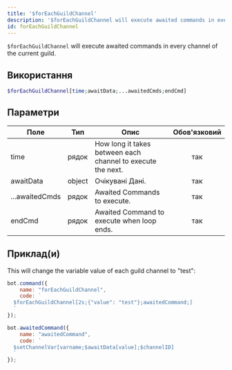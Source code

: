 ```yaml
---
title: '$forEachGuildChannel'
description: '$forEachGuildChannel will execute awaited commands in every channel of the current guild.'
id: forEachGuildChannel
---
```


`$forEachGuildChannel` will execute awaited commands in every channel of the current guild.

## Використання

```php
$forEachGuildChannel[time;awaitData;...awaitedCmds;endCmd]
```

## Параметри

| Поле           | Тип    | Опис                                                        | Обов'язковий |
| -------------- | ------ | ----------------------------------------------------------- |:------------:|
| time           | рядок  | How long it takes between each channel to execute the next. |     так      |
| awaitData      | object | Очікувані Дані.                                             |     так      |
| ...awaitedCmds | рядок  | Awaited Commands to execute.                                |     так      |
| endCmd         | рядок  | Awaited Command to execute when loop ends.                  |     так      |

## Приклад(и)

This will change the variable value of each guild channel to "test":

```javascript
bot.command({
    name: "forEachGuildChannel",
    code: `
  $forEachGuildChannel[2s;{"value": "test"};awaitedCommand;]
  `
});

bot.awaitedCommand({
    name: "awaitedCommand",
    code: `
  $setChannelVar[varname;$awaitData[value];$channelID]
  `
});
```